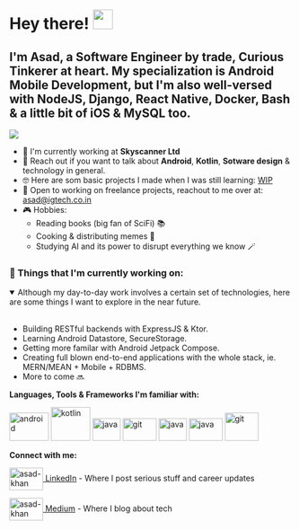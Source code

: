 # Hey there! <img src="https://raw.githubusercontent.com/MartinHeinz/MartinHeinz/master/wave.gif" height="35" width="35" />

## I'm Asad, a Software Engineer by trade, Curious Tinkerer at heart. My specialization is Android Mobile Development, but I'm also well-versed with NodeJS, Django, React Native, Docker, Bash & a little bit of iOS & MySQL too. 

![](https://komarev.com/ghpvc/?username=asadkhan777&style=flat&label=Profile+visitors)

- 🏢 I'm currently working at **Skyscanner Ltd**
- 💬 Reach out if you want to talk about **Android**, **Kotlin**, **Sotware design** & technology in general.
- 🤓 Here are som basic projects I made when I was still learning: [WIP](https://github.com/asadkhan777/?tab=repositories)
- 🌱 Open to working on freelance projects, reachout to me over at: asad@igtech.co.in
- 🎮 Hobbies:
    - Reading books (big fan of SciFi) 📚
    - Cooking & distributing memes 🧪
    - Studying AI and its power to disrupt everything we know 🪄

<h3>💼 Things that I'm currently working on:</h3>
<details open>
  <summary>Although my day-to-day work involves a certain set of technologies, here are some things I want to explore in the near future.</summary>
  <ul>
    <br>
    <li>Building RESTful backends with ExpressJS & Ktor.</li>
    <li>Learning Android Datastore, SecureStorage.</li>
    <li>Getting more familar with Android Jetpack Compose.</li>
    <li>Creating full blown end-to-end applications with the whole stack, ie. MERN/MEAN + Mobile + RDBMS.</li>
    <li>More to come 🔜</li>
  </ul>
</details>

**Languages, Tools & Frameworks I'm familiar with:**
<p align="left”>
          
<a href="https://developer.android.com" target="_blank"> <img src="https://cdn.jsdelivr.net/gh/devicons/devicon/icons/android/android-plain-wordmark.svg" alt="android" width="70" height="50"/></a> 
<a href="https://kotlinlang.org" target="_blank"> <img src="https://cdn.jsdelivr.net/gh/devicons/devicon/icons/kotlin/kotlin-original-wordmark.svg" alt="kotlin" width="70" height="60"/></a>
<a href="https://www.java.com" target="_blank"> <img src="https://cdn.jsdelivr.net/gh/devicons/devicon/icons/java/java-original-wordmark.svg" alt="java" width="50" height="40"/></a> 
<a href="https://reactnative.dev/" target="_blank"> <img src="https://cdn.jsdelivr.net/gh/devicons/devicon/icons/react/react-original.svg" alt="git" width="60" height="40"/></a>
<a href="https://www.djangoproject.com/" target="_blank"> <img src="https://cdn.jsdelivr.net/gh/devicons/devicon/icons/django/django-plain-wordmark.svg" alt="java" width="50" height="40"/></a>
<a href="https://nodejs.org/en" target="_blank"> <img src="https://cdn.jsdelivr.net/gh/devicons/devicon/icons/nodejs/nodejs-original.svg" alt="java" width="60" height="40"/></a>
<a href="https://git-scm.com/" target="_blank"> <img src="https://cdn.jsdelivr.net/gh/devicons/devicon/icons/git/git-original-wordmark.svg" alt="git" width="60" height="50"/></a>
</p>

**Connect with me:**
<p align="left”>

<a href="">

<a target="blank" href="https://www.linkedin.com/in/asad-khan-developer/" target="blank"><img align="center" src="https://cdn.jsdelivr.net/npm/simple-icons@9.14.0/icons/linkedin.svg" alt="asad-khan" height="40" width="60" /> LinkedIn</a> - Where I post serious stuff and career updates

<a target="blank" href="https://medium.com/@asadkhan-dev" target="blank"><img align="center" src="https://cdn.jsdelivr.net/npm/simple-icons@9.14.0/icons/medium.svg" alt="asad-khan" height="40" width="60" /> Medium</a> - Where I blog about tech 
</p>
